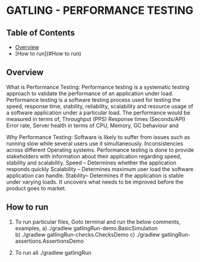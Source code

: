 GATLING - PERFORMANCE TESTING
==================================

## Table of Contents

- [Overview](#Overview)
- [How to run](#How to run)


## Overview
What is Performance Testing:
Performance testing is a systematic testing approach to validate the performance of an application under load.
Performance testing is a software testing process used for testing the speed, response time, stability, reliability, scalability and resource usage of a software application under a particular load.
The performance would be measured in terms of,
Throughput (PPS)
Response times (Seconds/API)
Error rate, Server health in terms of CPU, Memory, GC behaviour and 

Why Performance Testing:
Software is likely to suffer from issues such as running slow while several users use it simultaneously.
Inconsistencies across different Operating systems.
Performance testing is done to provide stakeholders with information about their application regarding speed, stability and scalability.
Speed – Determines whether the application responds quickly
Scalability – Determines maximum user load the software application can handle.
Stability– Determines if the application is stable under varying loads.
It uncovers what needs to be improved before the product goes to market.

## How to run
1. To run particular files, Goto terminal and run the below comments,
   examples,
      a) ./gradlew gatlingRun-demo.BasicSimulation   
      b) ./gradlew gatlingRun-checks.ChecksDemo
      c) ./gradlew gatlingRun-assertions.AssertionsDemo

2. To run all 
   ./gradlew gatlingRun


